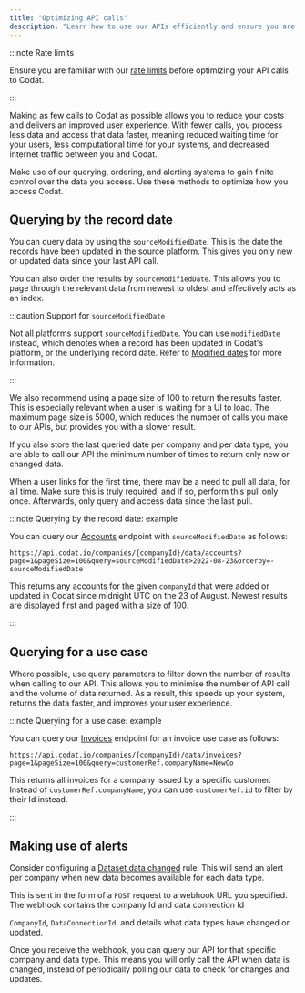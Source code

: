 ```yaml
---
title: "Optimizing API calls"
description: "Learn how to use our APIs efficiently and ensure you are not reaching our rate limits"
---
```


:::note Rate limits

Ensure you are familiar with our [rate limits](/using-the-api/rate-limits) before optimizing your API calls to Codat.

:::

Making as few calls to Codat as possible allows you to reduce your costs and delivers an improved user experience. With fewer calls, you process less data and access that data faster, meaning reduced waiting time for your users, less computational time for your systems, and decreased internet traffic between you and Codat.

Make use of our querying, ordering, and alerting systems to gain finite control over the data you access. Use these methods to optimize how you access Codat. 

## Querying by the record date

You can query data by using the `sourceModifiedDate`. This is the date the records have been updated in the source platform. This gives you only new or updated data since your last API call. 

You can also order the results by `sourceModifiedDate`. This allows you to page through the relevant data from newest to oldest and effectively acts as an index. 

:::caution Support for `sourceModifiedDate`

Not all platforms support `sourceModifiedDate`. You can use `modifiedDate` instead, which denotes when a record has been updated in Codat's platform, or the underlying record date. Refer to [Modified dates](/using-the-api/modified-dates) for more information.

:::

We also recommend using a page size of 100 to return the results faster. This is especially relevant when a user is waiting for a UI to load. The maximum page size is 5000, which reduces the number of calls you make to our APIs, but provides you with a slower result.  

If you also store the last queried date per company and per data type, you are able to call our API the minimum number of times to return only new or changed data.

When a user links for the first time, there may be a need to pull all data, for all time. Make sure this is truly required, and if so, perform this pull only once. Afterwards, only query and access data since the last pull. 

:::note Querying by the record date: example

You can query our [Accounts](/accounting-api#/operations/get-accounts) endpoint with `sourceModifiedDate` as follows:


`https://api.codat.io/companies/{companyId}/data/accounts?page=1&pageSize=100&query=sourceModifiedDate>2022-08-23&orderby=-sourceModifiedDate`


This returns any accounts for the given `companyId` that were added or updated in Codat since midnight UTC on the 23 of August. Newest results are displayed first and paged with a size of 100.

:::

## Querying for a use case

Where possible, use query parameters to filter down the number of results when calling to our API. This allows you to minimise the number of API call and the volume of data returned. As a result, this speeds up your system, returns the data faster, and improves your user experience. 

:::note Querying for a use case: example

You can query our [Invoices](/accounting-api#/operations/list-invoices) endpoint for an invoice use case as follows:


`https://api.codat.io/companies/{companyId}/data/invoices?page=1&pageSize=100&query=customerRef.companyName=NewCo`


This returns all invoices for a company issued by a specific customer.  Instead of `customerRef.companyName`, you can use `customerRef.id` to filter by their Id instead.

:::

## Making use of alerts

Consider configuring a [Dataset data changed](/introduction/webhooks/core-rules-create#dataset-data-changed) rule. This will send an alert per company when new data becomes available for each data type. 

This is sent in the form of a `POST` request to a webhook URL you specified. The webhook contains the company Id and data connection Id 

`CompanyId`, `DataConnectionId`, and details what data types have changed or updated. 

Once you receive the webhook, you can query our API for that specific company and data type. This means you will only call the API when data is changed, instead of periodically polling our data to check for changes and updates.
